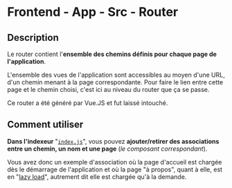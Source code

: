 # Frontend - App - Src - Router

## Description

Le router contient l'**ensemble des chemins définis pour chaque page de l'application**.

L'ensemble des vues de l'application sont accessibles au moyen d'une URL, d'un chemin menant à la page correspondante. Pour faire le lien entre cette page et le chemin choisi, c'est ici au niveau du router que ça se passe.

Ce router a été généré par Vue.JS et fut laissé intouché.

## Comment utiliser

**Dans l'indexeur** "[`index.js`](./index.js)", vous pouvez **ajouter/retirer des associations entre un chemin, un nom et une page** (*le composant correspondant*).

Vous avez donc un exemple d'association où la page d'accueil est chargée dès le démarrage de l'application et où la page "à propos", quant à elle, est en "[lazy load](https://en.wikipedia.org/wiki/Lazy_loading)", autrement dit elle est chargée qu'à la demande.
